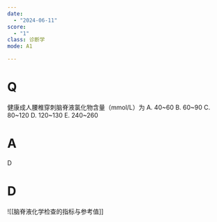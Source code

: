 ```yaml
---
date:
  - "2024-06-11"
score:
  - "1"
class: 诊断学
mode: A1

---
```



# Q
健康成人腰椎穿刺脑脊液氯化物含量（mmol/L）为
A. 40~60 B. 60~90 C. 80~120
D. 120~130 E. 240~260

# A

D


# D
![[脑脊液化学检查的指标与参考值]]